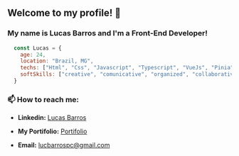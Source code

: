 ## Welcome to my profile! 👋

### My name is **Lucas Barros** and I'm a **Front-End Developer**!

```javascript
  const Lucas = {
    age: 24,
    location: "Brazil, MG",
    techs: ["Html", "Css", "Javascript", "Typescript", "VueJs", "Pinia", "Vuetify", "Quasar", "Vuex"],
    softSkills: ["creative", "comunicative", "organized", "collaborative", "disciplined", "optimistic"]
  }
```
### 📫 How to reach me:

 - **Linkedin:** [Lucas Barros](https://www.linkedin.com/in/lucas-barros-8a690a150/)

 - **My Portifolio:** [Portifolio](https://luscv-web-portifolio.vercel.app/#/)
 - **Email:** lucbarrospc@gmail.com
<!--
**Luscv/Luscv** is a ✨ _special_ ✨ repository because its `README.md` (this file) appears on your GitHub profile.

Here are some ideas to get you started:

- 🔭 I’m currently working on ...
- 🌱 I’m currently learning ...
- 👯 I’m looking to collaborate on ...
- 🤔 I’m looking for help with ...
- 💬 Ask me about ...
- 📫 How to reach me: ...
- 😄 Pronouns: ...
- ⚡ Fun fact: ...
-->

